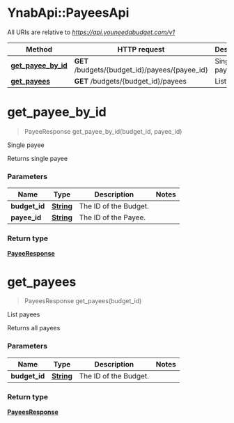 # YnabApi::PayeesApi

All URIs are relative to *https://api.youneedabudget.com/v1*

Method | HTTP request | Description
------------- | ------------- | -------------
[**get_payee_by_id**](PayeesApi.md#get_payee_by_id) | **GET** /budgets/{budget_id}/payees/{payee_id} | Single payee
[**get_payees**](PayeesApi.md#get_payees) | **GET** /budgets/{budget_id}/payees | List payees


# **get_payee_by_id**
> PayeeResponse get_payee_by_id(budget_id, payee_id)

Single payee

Returns single payee

### Parameters

Name | Type | Description  | Notes
------------- | ------------- | ------------- | -------------
 **budget_id** | [**String**](.md)| The ID of the Budget. | 
 **payee_id** | [**String**](.md)| The ID of the Payee. | 

### Return type

[**PayeeResponse**](PayeeResponse.md)

# **get_payees**
> PayeesResponse get_payees(budget_id)

List payees

Returns all payees

### Parameters

Name | Type | Description  | Notes
------------- | ------------- | ------------- | -------------
 **budget_id** | [**String**](.md)| The ID of the Budget. | 

### Return type

[**PayeesResponse**](PayeesResponse.md)

